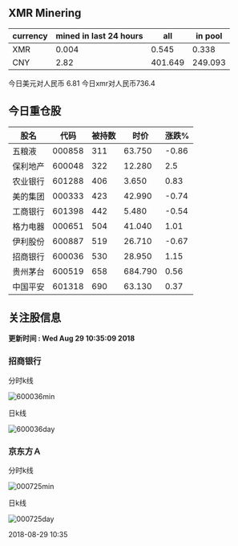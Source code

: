 ## XMR Minering

|currency|mined in last 24 hours|all|in pool|
|---|---|---|---|
|XMR|0.004|0.545|0.338|
|CNY|2.82|401.649|249.093|

今日美元对人民币 6.81	今日xmr对人民币736.4


## 今日重仓股 

|股名|代码|被持数|时价|涨跌%|
|---|---|---|---|---|
|五粮液|000858|311|63.750|-0.86|
|保利地产|600048|322|12.280|2.5|
|农业银行|601288|406|3.650|0.83|
|美的集团|000333|423|42.990|-0.74|
|工商银行|601398|442|5.480|-0.54|
|格力电器|000651|504|41.040|1.01|
|伊利股份|600887|519|26.710|-0.67|
|招商银行|600036|530|28.950|1.15|
|贵州茅台|600519|658|684.790|0.56|
|中国平安|601318|690|63.130|0.37|

## 关注股信息
**更新时间 : Wed Aug 29 10:35:09 2018**
### 招商银行 
分时k线

![600036min](http://image.sinajs.cn/newchart/min/n/sh600036.gif)

日k线

![600036day](http://image.sinajs.cn/newchart/daily/n/sh600036.gif)

### 京东方Ａ 
分时k线

![000725min](http://image.sinajs.cn/newchart/min/n/sz000725.gif)

日k线

![000725day](http://image.sinajs.cn/newchart/daily/n/sz000725.gif)

2018-08-29 10:35